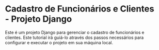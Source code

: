 <h1> Cadastro de Funcionários e Clientes - Projeto Django </h1>

<p> Este é um projeto Django para gerenciar o cadastro de funcionários e clientes. Este tutorial irá guiá-lo através dos passos necessários para configurar e executar o projeto em sua máquina local. </p>